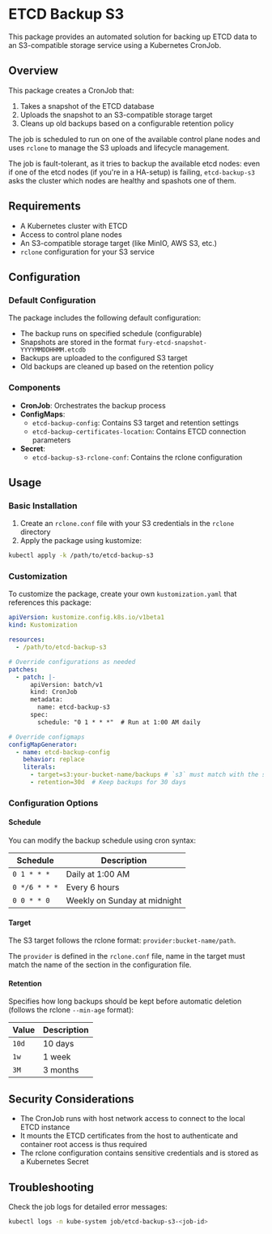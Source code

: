 # ETCD Backup S3

This package provides an automated solution for backing up ETCD data to an S3-compatible storage service using a Kubernetes CronJob.

## Overview

This package creates a CronJob that:

1. Takes a snapshot of the ETCD database
2. Uploads the snapshot to an S3-compatible storage target
3. Cleans up old backups based on a configurable retention policy

The job is scheduled to run on one of the available control plane nodes and uses `rclone` to manage the S3 uploads and lifecycle management.

The job is fault-tolerant, as it tries to backup the available etcd nodes:
even if one of the etcd nodes (if you're in a HA-setup) is failing,
`etcd-backup-s3` asks the cluster which nodes are healthy and spashots one of
them.

## Requirements

- A Kubernetes cluster with ETCD
- Access to control plane nodes
- An S3-compatible storage target (like MinIO, AWS S3, etc.)
- `rclone` configuration for your S3 service

## Configuration

### Default Configuration

The package includes the following default configuration:

- The backup runs on specified schedule (configurable)
- Snapshots are stored in the format `fury-etcd-snapshot-YYYYMMDDHHMM.etcdb`
- Backups are uploaded to the configured S3 target
- Old backups are cleaned up based on the retention policy

### Components

- **CronJob**: Orchestrates the backup process
- **ConfigMaps**:
  - `etcd-backup-config`: Contains S3 target and retention settings
  - `etcd-backup-certificates-location`: Contains ETCD connection parameters
- **Secret**:
  - `etcd-backup-s3-rclone-conf`: Contains the rclone configuration

## Usage

### Basic Installation

1. Create an `rclone.conf` file with your S3 credentials in the `rclone` directory
2. Apply the package using kustomize:

```bash
kubectl apply -k /path/to/etcd-backup-s3
```

### Customization

To customize the package, create your own `kustomization.yaml` that references this package:

```yaml
apiVersion: kustomize.config.k8s.io/v1beta1
kind: Kustomization

resources:
  - /path/to/etcd-backup-s3

# Override configurations as needed
patches:
  - patch: |-
      apiVersion: batch/v1
      kind: CronJob
      metadata:
        name: etcd-backup-s3
      spec:
        schedule: "0 1 * * *"  # Run at 1:00 AM daily

# Override configmaps
configMapGenerator:
  - name: etcd-backup-config
    behavior: replace
    literals:
      - target=s3:your-bucket-name/backups # `s3` must match with the section name in rclone.conf
      - retention=30d  # Keep backups for 30 days
```

### Configuration Options

#### Schedule

You can modify the backup schedule using cron syntax:

| Schedule | Description |
|----------|-------------|
| `0 1 * * *` | Daily at 1:00 AM |
| `0 */6 * * *` | Every 6 hours |
| `0 0 * * 0` | Weekly on Sunday at midnight |

#### Target

The S3 target follows the rclone format: `provider:bucket-name/path`.

The `provider` is defined in the `rclone.conf` file, name in the target must match the name of the section in the configuration file.

#### Retention

Specifies how long backups should be kept before automatic deletion (follows the rclone `--min-age` format):

| Value | Description |
|-------|-------------|
| `10d` | 10 days |
| `1w` | 1 week |
| `3M` | 3 months |

## Security Considerations

- The CronJob runs with host network access to connect to the local ETCD instance
- It mounts the ETCD certificates from the host to authenticate and container root access is thus required
- The rclone configuration contains sensitive credentials and is stored as a Kubernetes Secret

## Troubleshooting

Check the job logs for detailed error messages:

```bash
kubectl logs -n kube-system job/etcd-backup-s3-<job-id>
```

